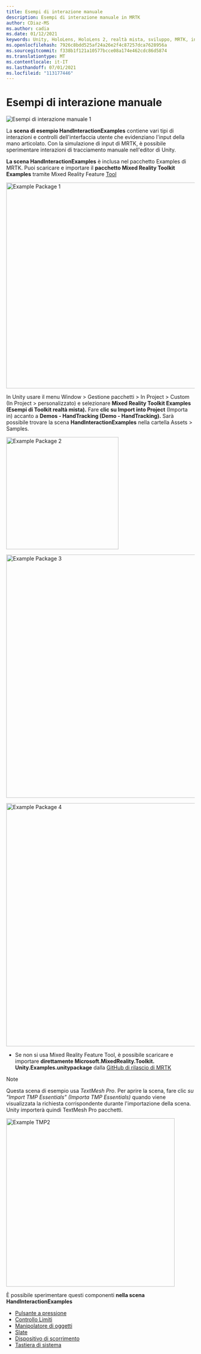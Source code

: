 ```yaml
---
title: Esempi di interazione manuale
description: Esempi di interazione manuale in MRTK
author: CDiaz-MS
ms.author: cadia
ms.date: 01/12/2021
keywords: Unity, HoloLens, HoloLens 2, realtà mista, sviluppo, MRTK, interazioni con la mano, controllo limiti, pulsanti a pressione,
ms.openlocfilehash: 7926c8bdd525af24a26e2f4c87257dca7628956a
ms.sourcegitcommit: f338b1f121a10577bcce08a174e462cdc86d5874
ms.translationtype: MT
ms.contentlocale: it-IT
ms.lasthandoff: 07/01/2021
ms.locfileid: "113177446"
---
```

# <a name="hand-interaction-examples"></a>Esempi di interazione manuale

![Esempi di interazione manuale 1](../images/hand-interaction-examples/MRTK_HandInteractionExamples.png)

La **scena di esempio HandInteractionExamples** contiene vari tipi di interazioni e controlli dell'interfaccia utente che evidenziano l'input della mano articolato. Con la simulazione di input di MRTK, è possibile sperimentare interazioni di tracciamento manuale nell'editor di Unity. 

**La scena HandInteractionExamples** è inclusa nel pacchetto Examples di MRTK. Puoi scaricare e importare il **pacchetto Mixed Reality Toolkit Examples** tramite Mixed Reality Feature [Tool](/windows/mixed-reality/develop/unity/welcome-to-mr-feature-tool)

<img src="../images/hand-interaction-examples/MRTK_Examples_Package_MRFT.png" width="550" alt="Example Package 1"><br/>

In Unity usare il menu Window > Gestione pacchetti > In Project > Custom (In Project > personalizzato) e selezionare **Mixed Reality Toolkit Examples (Esempi di Toolkit realtà mista).** Fare **clic su Import into Project** (Importa in) accanto a **Demos - HandTracking (Demo - HandTracking).** Sarà possibile trovare la scena **HandInteractionExamples** nella cartella Assets > Samples.

<img src="../images/hand-interaction-examples/MRTK_Examples_Package_2.png" width="300" alt="Example Package 2"><br/>

<img src="../images/hand-interaction-examples/MRTK_Examples_Package_3.png" width="650" alt="Example Package 3"><br/>

<img src="../images/hand-interaction-examples/MRTK_Examples_Package_4.png" width="650" alt="Example Package 4"><br/>

* Se non si usa Mixed Reality Feature Tool, è possibile scaricare e importare **direttamente Microsoft.MixedReality.Toolkit. Unity.Examples.unitypackage** dalla [GitHub di rilascio di MRTK](https://github.com/microsoft/MixedRealityToolkit-Unity/releases)

> [!NOTE]
> Questa scena di esempio usa *TextMesh Pro*. Per aprire la scena, fare clic *su "Import TMP Essentials" (Importa TMP Essentials)* quando viene visualizzata la richiesta corrispondente durante l'importazione della scena. Unity importerà quindi TextMesh Pro pacchetti.

<img src="../images/hand-interaction-examples/MRTK_Examples_TMP2.png" width="450" alt="Example TMP2">



È possibile sperimentare questi componenti **nella scena HandInteractionExamples**

- [Pulsante a pressione](../ux-building-blocks/button.md)
- [Controllo Limiti](../ux-building-blocks/bounds-control.md)
- [Manipolatore di oggetti](../ux-building-blocks/object-manipulator.md)
- [Slate](../ux-building-blocks/slate.md)
- [Dispositivo di scorrimento](../ux-building-blocks/sliders.md)
- [Tastiera di sistema](../ux-building-blocks/system-keyboard.md)
